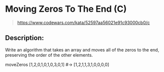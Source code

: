 # Moving Zeros To The End (C)

> https://www.codewars.com/kata/52597aa56021e91c93000cb0/c

## Description:

Write an algorithm that takes an array and moves all of the zeros to the end, preserving the order of the other elements.

moveZeros [1,2,0,1,0,1,0,3,0,1] #-> [1,2,1,1,3,1,0,0,0,0]
